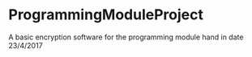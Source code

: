 # ProgrammingModuleProject
A basic encryption software for the programming module hand in date 23/4/2017
